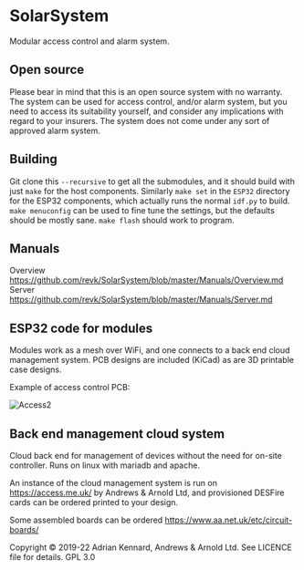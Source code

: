 # SolarSystem

Modular access control and alarm system.

## Open source

Please bear in mind that this is an open source system with no warranty. The system can be used for access control, and/or alarm system, but you need to access its suitability yourself, and consider any implications with regard to your insurers. The system does not come under any sort of approved alarm system.

## Building

Git clone this `--recursive` to get all the submodules, and it should build with just `make` for the host components. Similarly `make set` in the `ESP32` directory for the ESP32 components, which actually runs the normal `idf.py` to build. `make menuconfig` can be used to fine tune the settings, but the defaults should be mostly sane. `make flash` should work to program.

## Manuals

Overview https://github.com/revk/SolarSystem/blob/master/Manuals/Overview.md
Server https://github.com/revk/SolarSystem/blob/master/Manuals/Server.md

## ESP32 code for modules

Modules work as a mesh over WiFi, and one connects to a back end cloud management system. PCB designs are included (KiCad) as are 3D printable case designs.

Example of access control PCB:

![Access2](https://user-images.githubusercontent.com/996983/183847654-823f6ce3-3b02-4f11-89c0-45e1dcc967e2.png)

## Back end management cloud system

Cloud back end for management of devices without the need for on-site controller. Runs on linux with mariadb and apache.

An instance of the cloud management system is run on https://access.me.uk/ by Andrews & Arnold Ltd, and provisioned DESFire cards can be ordered printed to your design.

Some assembled boards can be ordered https://www.aa.net.uk/etc/circuit-boards/

Copyright © 2019-22 Adrian Kennard, Andrews & Arnold Ltd. See LICENCE file for details. GPL 3.0
